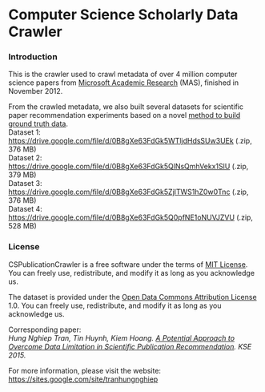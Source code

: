 # Computer Science Scholarly Data Crawler
### Introduction
This is the crawler used to crawl metadata of over 4 million computer science papers from <a href="http://academic.research.microsoft.com">Microsoft Academic Research</a> (MAS), finished in November 2012.

From the crawled metadata, we also built several datasets for scientific paper recommendation experiments based on a novel <a href="https://arxiv.org/pdf/1510.04422.pdf">method to build ground truth data</a>.
<br/>Dataset 1: https://drive.google.com/file/d/0B8gXe63FdGk5WTljdHdsSUw3UEk (.zip, 376 MB)
<br/>Dataset 2: https://drive.google.com/file/d/0B8gXe63FdGk5QlNsQmhVekx1SlU (.zip, 379 MB)
<br/>Dataset 3: https://drive.google.com/file/d/0B8gXe63FdGk5ZjlTWS1hZ0w0Tnc (.zip, 376 MB)
<br/>Dataset 4: https://drive.google.com/file/d/0B8gXe63FdGk5Q0pfNE1oNUVJZVU (.zip, 528 MB)

### License
CSPublicationCrawler is a free software under the terms of <a href="https://opensource.org/licenses/MIT">MIT License</a>. You can freely use, redistribute, and modify it as long as you acknowledge us.

The dataset is provided under the <a href="http://opendatacommons.org/licenses/by/summary/">Open Data Commons Attribution License</a> 1.0. You can freely use, redistribute, and modify it as long as you acknowledge us.

Corresponding paper:
_<br/>Hung Nghiep Tran, Tin Huynh, Kiem Hoang. <a href="http://ieeexplore.ieee.org/document/7371802/" target="_blank">A Potential Approach to Overcome Data Limitation in Scientific Publication Recommendation</a>. KSE 2015._

For more information, please visit the website: https://sites.google.com/site/tranhungnghiep
